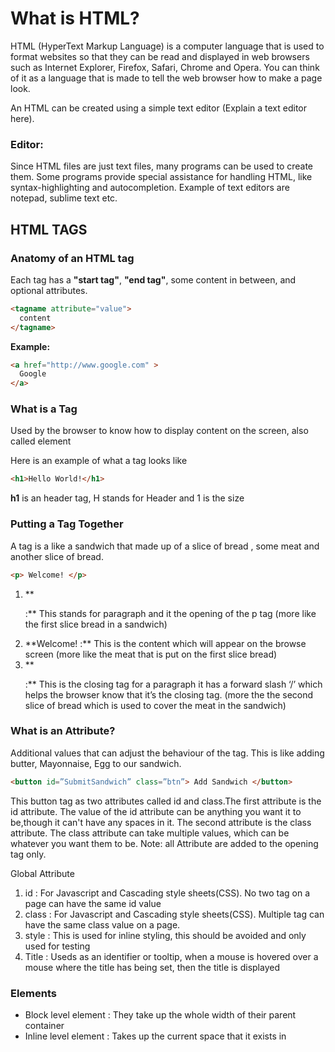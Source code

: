 # What is HTML?

HTML (HyperText Markup Language) is a computer language that is used to format websites so that they can be read and displayed in web browsers such as Internet Explorer, Firefox, Safari, Chrome and Opera. You can think of it as a language that is made to tell the web browser how to make a page look.
 
An HTML can be created using a simple text editor (Explain a text editor here).

### Editor:

Since HTML files are just text files, many programs can be used to create them. Some programs provide special assistance for handling HTML, like syntax-highlighting and autocompletion. Example of text editors are notepad, sublime text etc.

## HTML TAGS
### Anatomy of an HTML tag
Each tag has a **"start tag"**, **"end tag"**, some content in between, and optional attributes.

```html
<tagname attribute="value">
  content
</tagname>
```

**Example:**
```html
<a href="http://www.google.com" >
  Google
</a>
```

### What is a Tag
Used by the browser to know how to display content on the screen, also called element

Here is an example of what a tag looks like

```html
<h1>Hello World!</h1>
```
**h1** is an header tag, H stands for Header and 1 is the size

### Putting a Tag Together
A tag is a like a sandwich that made up of a slice of bread , some meat and another slice of bread.

```html
<p> Welcome! </p>
```

<ol>
  <li>**<p> :** This stands for paragraph and it the opening of the p tag (more like the first slice bread in a sandwich)</li>
  <li>**Welcome! :** This is the content which will appear on the browse screen (more like the meat that is put on the first slice bread)</li>
  <li>**</p> :** This is the closing tag for a paragraph it has a forward slash ‘/’ which helps the browser know that it’s the closing tag. (more the the second slice of bread which is used to cover the meat in the sandwich)</li>
</ol>

### What is an Attribute?
Additional values that can adjust the behaviour of the tag. This is like adding butter, Mayonnaise, Egg to our sandwich.

```html
<button id=”SubmitSandwich” class=”btn”> Add Sandwich </button>
```

This button tag as two attributes called id and class.The first attribute is the id attribute. The value of the id attribute can be anything you want it to be,though it can't have any spaces in it. The second attribute is the class attribute. The class attribute can take multiple values, which can be whatever you want them to be. Note: all Attribute are added to the opening tag only.

Global Attribute
<ol>
  <li>id : For Javascript and Cascading style sheets(CSS). No two tag on a page can have the same id value</li>
  <li>class : For Javascript and Cascading style sheets(CSS). Multiple tag can have the same class value on a page.</li>
  <li>style : This is used for inline styling, this should be avoided and only used for testing</li>
  <li>Title : Useds as an identifier or tooltip, when a mouse is hovered over a mouse where the title has being set, then the title is displayed</li>
</ol>

### Elements
<ul>
  <li>Block level element : They take up the whole width of their parent container</li>
  <li>Inline level element : Takes up the current space that it exists in</li>
</ul>
